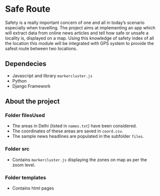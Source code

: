 # Safe Route
Safety is a really important concern of one and all in today’s scenario especially when travelling.
The project aims at implementing an app which will extract data from online news articles and tell how safe or unsafe a locality is, displayed on a map. Using this knowledge of safety index of all the location this module will be integrated with GPS system to provide the safest route between two locations. 

## Dependecies
+ Javascript and library `markercluster.js`
+ Python 
+ Django Framework 

## About the project 
### Folder filesUsed 
+ The areas in Delhi (listed in `names.txt`) have been considered.
+ The coordinates of these areas are saved in `coord.csv`.
+ The sample news headlines are populated in the subfolder `files`.

### Folder src 
+ Contains `markercluster.js` displaying the zones on map as per the zoom level.

### Folder templates
+ Contains html pages 

<!--P.S. Documentation to be completed-->
